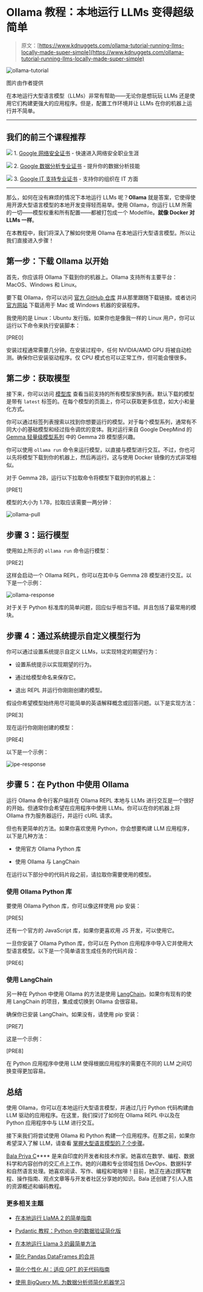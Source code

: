 # Ollama 教程：本地运行 LLMs 变得超级简单

> 原文：[https://www.kdnuggets.com/ollama-tutorial-running-llms-locally-made-super-simple](https://www.kdnuggets.com/ollama-tutorial-running-llms-locally-made-super-simple)

![ollama-tutorial](../Images/1f45326dd049cd0966bfbd8d5988835b.png)

图片由作者提供

在本地运行大型语言模型（LLMs）非常有帮助——无论你是想玩玩 LLMs 还是使用它们构建更强大的应用程序。但是，配置工作环境并让 LLMs 在你的机器上运行并不简单。

* * *

## 我们的前三个课程推荐

![](../Images/0244c01ba9267c002ef39d4907e0b8fb.png) 1\. [Google 网络安全证书](https://www.kdnuggets.com/google-cybersecurity) - 快速进入网络安全职业生涯

![](../Images/e225c49c3c91745821c8c0368bf04711.png) 2\. [Google 数据分析专业证书](https://www.kdnuggets.com/google-data-analytics) - 提升你的数据分析技能

![](../Images/0244c01ba9267c002ef39d4907e0b8fb.png) 3\. [Google IT 支持专业证书](https://www.kdnuggets.com/google-itsupport) - 支持你的组织在 IT 方面

* * *

那么，如何在没有麻烦的情况下本地运行 LLMs 呢？**Ollama** 就是答案，它使得使用开源大型语言模型的本地开发变得轻而易举。使用 Ollama，你运行 LLM 所需的一切——模型权重和所有配置——都被打包成一个 Modelfile。**就像 Docker 对 LLMs 一样**。

在本教程中，我们将深入了解如何使用 Ollama 在本地运行大型语言模型。所以让我们直接进入步骤！

## 第一步：下载 Ollama 以开始

首先，你应该将 Ollama 下载到你的机器上。Ollama 支持所有主要平台：MacOS、Windows 和 Linux。

要下载 Ollama，你可以访问 [官方 GitHub 仓库](https://github.com/ollama/ollama) 并从那里跟随下载链接。或者访问 [官方网站](https://ollama.com/) 下载适用于 Mac 或 Windows 机器的安装程序。

我使用的是 Linux：Ubuntu 发行版。如果你也是像我一样的 Linux 用户，你可以运行以下命令来执行安装脚本：

[PRE0]

安装过程通常需要几分钟。在安装过程中，任何 NVIDIA/AMD GPU 将被自动检测。确保你已安装驱动程序。仅 CPU 模式也可以正常工作，但可能会慢很多。

## 第二步：获取模型

接下来，你可以访问 [模型库](https://ollama.com/library) 查看当前支持的所有模型家族列表。默认下载的模型是带有 `latest` 标签的。在每个模型的页面上，你可以获取更多信息，如大小和量化方式。

你可以通过标签列表搜索以找到你想要运行的模型。对于每个模型系列，通常有不同大小的基础模型和经过指令调优的变体。我对运行来自 Google DeepMind 的 [Gemma 轻量级模型系列](https://ai.google.dev/gemma) 中的 Gemma 2B 模型感兴趣。

你可以使用 `ollama run` 命令来运行模型，以直接与模型进行交互。不过，你也可以先将模型下载到你的机器上，然后再运行。这与使用 Docker 镜像的方式非常相似。

对于 Gemma 2B，运行以下拉取命令将模型下载到你的机器上：

[PRE1]

模型的大小为 1.7B，拉取应该需要一两分钟：

![ollama-pull](../Images/d1a077a8dd047ac39c1a9b9b8e445478.png)

## 步骤 3：运行模型

使用如上所示的 `ollama run` 命令运行模型：

[PRE2]

这样会启动一个 Ollama REPL，你可以在其中与 Gemma 2B 模型进行交互。以下是一个示例：

![ollama-response](../Images/8644500443780001ff507a342f3ec1f8.png)

对于关于 Python 标准库的简单问题，回应似乎相当不错。并且包括了最常用的模块。

## 步骤 4：通过系统提示自定义模型行为

你可以通过设置系统提示自定义 LLMs，以实现特定的期望行为：

+   设置系统提示以实现期望的行为。

+   通过给模型命名来保存它。

+   退出 REPL 并运行你刚刚创建的模型。

假设你希望模型始终用尽可能简单的英语解释概念或回答问题。以下是实现方法：

[PRE3]

现在运行你刚刚创建的模型：

[PRE4]

以下是一个示例：

![ipe-response](../Images/5818ee682cda05d60d9c3d1b28fa2057.png)

## 步骤 5：在 Python 中使用 Ollama

运行 Ollama 命令行客户端并在 Ollama REPL 本地与 LLMs 进行交互是一个很好的开始。但通常你会希望在应用程序中使用 LLMs。你可以在你的机器上将 Ollama 作为服务器运行，并运行 cURL 请求。

但也有更简单的方法。如果你喜欢使用 Python，你会想要构建 LLM 应用程序，以下是几种方法：

+   使用官方 Ollama Python 库

+   使用 Ollama 与 LangChain

在运行以下部分中的代码片段之前，请拉取你需要使用的模型。

### 使用 Ollama Python 库

要使用 Ollama Python 库，你可以像这样使用 pip 安装：

[PRE5]

还有一个官方的 JavaScript 库，如果你更喜欢用 JS 开发，可以使用它。

一旦你安装了 Ollama Python 库，你可以在 Python 应用程序中导入它并使用大型语言模型。以下是一个简单语言生成任务的代码片段：

[PRE6]

### 使用 LangChain

另一种在 Python 中使用 Ollama 的方法是使用 [LangChain](https://www.langchain.com/)。如果你有现有的使用 LangChain 的项目，集成或切换到 Ollama 会很容易。

确保你已安装 LangChain。如果没有，请使用 pip 安装：

[PRE7]

这是一个示例：

[PRE8]

在 Python 应用程序中使用 LLM 使得根据应用程序的需要在不同的 LLM 之间切换变得更加容易。

## 总结

使用 Ollama，你可以在本地运行大型语言模型，并通过几行 Python 代码构建由 LLM 驱动的应用程序。在这里，我们探讨了如何在 Ollama REPL 中以及在 Python 应用程序中与 LLM 进行交互。

接下来我们将尝试使用 Ollama 和 Python 构建一个应用程序。在那之前，如果你希望深入了解 LLM，请查看 [掌握大型语言模型的 7 个步骤](https://www.kdnuggets.com/7-steps-to-mastering-large-language-models-llms)。

**[](https://twitter.com/balawc27)**[Bala Priya C](https://www.kdnuggets.com/wp-content/uploads/bala-priya-author-image-update-230821.jpg)**** 是来自印度的开发者和技术作家。她喜欢在数学、编程、数据科学和内容创作的交汇点上工作。她的兴趣和专业领域包括 DevOps、数据科学和自然语言处理。她喜欢阅读、写作、编程和喝咖啡！目前，她正在通过撰写教程、操作指南、观点文章等与开发者社区分享她的知识。Bala 还创建了引人入胜的资源概述和编码教程。

### 更多相关主题

+   [在本地运行 LlaMA 2 的简单指南](https://www.kdnuggets.com/a-simple-guide-to-running-llama-2-locally)

+   [Pydantic 教程：Python 中的数据验证简化版](https://www.kdnuggets.com/pydantic-tutorial-data-validation-in-python-made-simple)

+   [在本地运行 Llama 3 的最简单方法](https://www.kdnuggets.com/easiest-way-of-running-llama-3-locally)

+   [简化 Pandas DataFrames 的合并](https://www.kdnuggets.com/2022/09/combining-pandas-dataframes-made-simple.html)

+   [简化个性化 AI：适应 GPT 的无代码指南](https://www.kdnuggets.com/personalized-ai-made-simple-your-no-code-guide-to-adapting-gpts)

+   [使用 BigQuery ML 为数据分析师简化机器学习](https://www.kdnuggets.com/machine-learning-made-simple-for-data-analysts-with-bigquery-ml)
